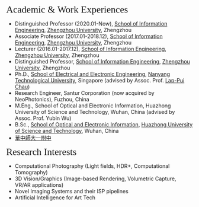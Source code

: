 
<p><span style="font-family:georgia,serif;"><span style="font-size:26px;">Academic & Work Experiences</span></span></p>

- Distinguished Professor (2020.01-Now), [School of Information Engineering](https://xg.zzu.edu.cn/), [Zhengzhou University](https://www.zzu.edu.cn/), Zhengzhou
- Associate Professor (2017.01-2018.12), [School of Information Engineering](https://xg.zzu.edu.cn/), [Zhengzhou University](https://www.zzu.edu.cn/), Zhengzhou
- Lecturer (2016.01-2017.12), [School of Information Engineering](https://xg.zzu.edu.cn/), [Zhengzhou University](https://www.zzu.edu.cn/), Zhengzhou
- Distinguished Professor, [School of Information Engineering](https://xg.zzu.edu.cn/), [Zhengzhou University](https://www.zzu.edu.cn/), Zhengzhou
- Ph.D., [School of Electrical and Electronic Engineering](http://www.eee.ntu.edu.sg/), [Nanyang Technological University](http://www.eee.ntu.edu.sg/), Singapore (advised by Assoc. Prof. [Lap-Pui Chau](https://www.ntu.edu.sg/home/elpchau/))
- Research Engineer, Santur Corporation (now acquired by NeoPhotonics), Fuzhou, China
- M.Eng., School of Optical and Electronic Information, Huazhong University of Science and Technology, Wuhan, China (advised by Assoc. Prof. Yubin Wu)
- B.Sc., [School of Optical and Electronic Information](http://oei.hust.edu.cn/), [Huazhong University of Science and Technology](http://www.hust.edu.cn/), Wuhan, China
- [華中師大一附中](http://www.hzsdyfz.com.cn/Category_1/Index.aspx)

<p><span style="font-family:georgia,serif;"><span style="font-size:26px;">Research Interests</span></span></p>

- Computational Photography (Light fields, HDR+, Computational Tomography)
- 3D Vision/Graphics (Image-based Rendering, Volumetric Capture, VR/AR applications)
- Novel Imaging Systems and their ISP pipelines
- Artificial Intelligence for Art Tech


